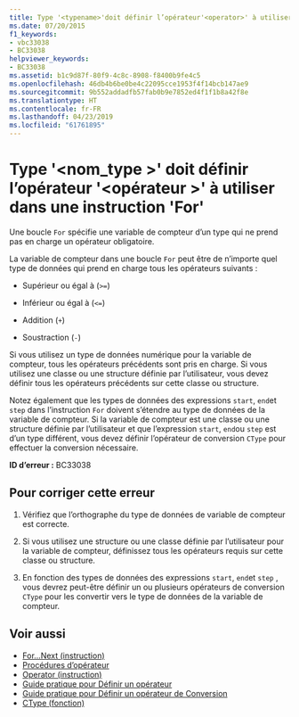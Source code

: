 ```yaml
---
title: Type '<typename>'doit définir l’opérateur'<operator>' à utiliser dans une instruction 'For'
ms.date: 07/20/2015
f1_keywords:
- vbc33038
- BC33038
helpviewer_keywords:
- BC33038
ms.assetid: b1c9d87f-80f9-4c8c-8908-f8400b9fe4c5
ms.openlocfilehash: 46db4b6be0be4c22095cce1953f4f14bcb147ae9
ms.sourcegitcommit: 9b552addadfb57fab0b9e7852ed4f1f1b8a42f8e
ms.translationtype: HT
ms.contentlocale: fr-FR
ms.lasthandoff: 04/23/2019
ms.locfileid: "61761895"
---
```

# <a name="type-typename-must-define-operator-operator-to-be-used-in-a-for-statement"></a>Type '\<nom_type >' doit définir l’opérateur '\<opérateur >' à utiliser dans une instruction 'For'
Une boucle `For` spécifie une variable de compteur d’un type qui ne prend pas en charge un opérateur obligatoire.  
  
 La variable de compteur dans une boucle `For` peut être de n’importe quel type de données qui prend en charge tous les opérateurs suivants :  
  
- Supérieur ou égal à (`>=`)  
  
- Inférieur ou égal à (`<=`)  
  
- Addition (`+`)  
  
- Soustraction (`-`)  
  
 Si vous utilisez un type de données numérique pour la variable de compteur, tous les opérateurs précédents sont pris en charge. Si vous utilisez une classe ou une structure définie par l’utilisateur, vous devez définir tous les opérateurs précédents sur cette classe ou structure.  
  
 Notez également que les types de données des expressions `start`, `end`et `step` dans l’instruction `For` doivent s’étendre au type de données de la variable de compteur. Si la variable de compteur est une classe ou une structure définie par l’utilisateur et que l’expression `start`, `end`ou `step` est d’un type différent, vous devez définir l’opérateur de conversion `CType` pour effectuer la conversion nécessaire.  
  
 **ID d’erreur :** BC33038  
  
## <a name="to-correct-this-error"></a>Pour corriger cette erreur  
  
1. Vérifiez que l’orthographe du type de données de variable de compteur est correcte.  
  
2. Si vous utilisez une structure ou une classe définie par l’utilisateur pour la variable de compteur, définissez tous les opérateurs requis sur cette classe ou structure.  
  
3. En fonction des types de données des expressions `start`, `end`et `step` , vous devrez peut-être définir un ou plusieurs opérateurs de conversion `CType` pour les convertir vers le type de données de la variable de compteur.  
  
## <a name="see-also"></a>Voir aussi

- [For...Next (instruction)](../../visual-basic/language-reference/statements/for-next-statement.md)
- [Procédures d’opérateur](../../visual-basic/programming-guide/language-features/procedures/operator-procedures.md)
- [Operator (instruction)](../../visual-basic/language-reference/statements/operator-statement.md)
- [Guide pratique pour Définir un opérateur](../../visual-basic/programming-guide/language-features/procedures/how-to-define-an-operator.md)
- [Guide pratique pour Définir un opérateur de Conversion](../../visual-basic/programming-guide/language-features/procedures/how-to-define-a-conversion-operator.md)
- [CType (fonction)](../../visual-basic/language-reference/functions/ctype-function.md)
